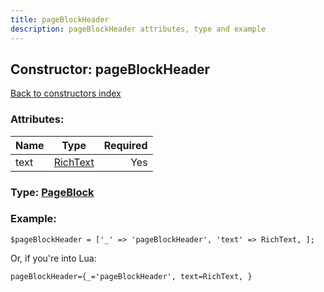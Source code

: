 ```yaml
---
title: pageBlockHeader
description: pageBlockHeader attributes, type and example
---
```

## Constructor: pageBlockHeader  
[Back to constructors index](index.md)



### Attributes:

| Name     |    Type       | Required |
|----------|:-------------:|---------:|
|text|[RichText](../types/RichText.md) | Yes|



### Type: [PageBlock](../types/PageBlock.md)


### Example:

```
$pageBlockHeader = ['_' => 'pageBlockHeader', 'text' => RichText, ];
```  

Or, if you're into Lua:  


```
pageBlockHeader={_='pageBlockHeader', text=RichText, }

```


